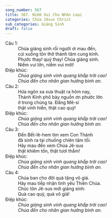 ```yaml
---
song_number: 567
title: 567. Niềm Vui Cho Nhân Loại
categories: Chúa Jêsus Christ
sub_categories: Giáng Sinh
draft: false
---
```

<dl><dt>Câu 1:</dt><dd data-verse="1">Chúa giáng sinh rồi người ơi mau đến, <br/>cúi xuống tôn thờ thành tâm cung kính. <br/>Phước thay! quý thay! Chúa giáng sinh. <br/>Niềm vui lớn, niềm vui mới! </dd><dt>Điệp khúc:</dt><dd data-chorus="1"><em>Chúa giáng sinh vinh quang khắp trời cao! <br/>Chúa đến cho nhân gian hưởng bình an. </em></dd><dt>Câu 2:</dt><dd data-verse="2">Hứa ngôn xa xưa thuật ra hôm nay, <br/>Thánh Kinh phô bày nguồn ơn phước lớn <br/>ở trong chúng ta. Đấng Mê-si <br/>thật vinh hiển, thật cao quý! </dd><dt>Điệp khúc:</dt><dd data-chorus="1"><em>Chúa giáng sinh vinh quang khắp trời cao! <br/>Chúa đến cho nhân gian hưởng bình an. </em></dd><dt>Câu 3:</dt><dd data-verse="3">Đến Bết-lê-hem tìm xem Con Thánh <br/>đã sinh ra tại chuồng chiên tăm tối. <br/>Hãy mau đến xem Chúa Jê-sus <br/>thật khiêm tốn, thật tươi thắm! </dd><dt>Điệp khúc:</dt><dd data-chorus="1"><em>Chúa giáng sinh vinh quang khắp trời cao! <br/>Chúa đến cho nhân gian hưởng bình an. </em></dd><dt>Câu 4:</dt><dd data-verse="4">Chúa ban cho đời quà tặng vô giá. <br/>Hãy mau tiếp nhận tình yêu Thiên Chúa. <br/>Chúc tôn Jê-sus mới giáng sinh: <br/>Quà cao quý, quà vô giá! </dd><dt>Điệp khúc:</dt><dd data-chorus="1"><em>Chúa giáng sinh vinh quang khắp trời cao! <br/>Chúa đến cho nhân gian hưởng bình an. </em></dd></dl>